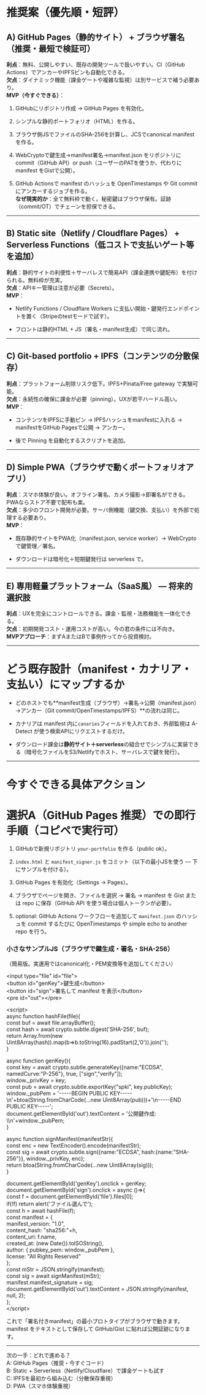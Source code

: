 # **推奨案（優先順・短評）**

## **A) GitHub Pages（静的サイト） \+ ブラウザ署名（推奨・最短で検証可）**

**利点**：無料、公開しやすい、既存の開発ツールで扱いやすい。CI（GitHub Actions）でアンカーやIPFSピンも自動化できる。  
 **欠点**：ダイナミック機能（課金ゲートや複雑な監視）は別サービスで補う必要あり。  
 **MVP（今すぐできる）**：

1. GitHubにリポジトリ作成 → GitHub Pages を有効化。

2. シンプルな静的ポートフォリオ（HTML）を作る。

3. ブラウザ側JSでファイルのSHA-256を計算し、JCSでcanonical manifestを作る。

4. WebCryptoで鍵生成→manifest署名→manifest.json をリポジトリに commit（GitHub API）or push（ユーザーのPATを使うか、代わりに manifest をGistで公開）。

5. GitHub Actionsで manifest のハッシュを OpenTimestamps や Git commit にアンカーするジョブを作る。  
    **なぜ現実的か**：全て無料枠で動く。秘密鍵はブラウザ保有。証跡（commit/OT）でチェーンを担保できる。

---

## **B) Static site（Netlify / Cloudflare Pages） \+ Serverless Functions（低コストで支払いゲート等を追加）**

**利点**：静的サイトの利便性＋サーバレスで簡易API（課金連携や鍵配布）を付けられる。無料枠が充実。  
 **欠点**：APIキー管理は注意が必要（Secrets）。  
 **MVP**：

* Netlify Functions / Cloudflare Workers に支払い開始・鍵発行エンドポイントを置く（Stripeのtestモードで試す）。

* フロントは静的HTML \+ JS（署名・manifest生成）で同じ流れ。

---

## **C) Git-based portfolio \+ IPFS（コンテンツの分散保存）**

**利点**：プラットフォーム削除リスク低下。IPFS+Pinata/Free gateway で実験可能。  
 **欠点**：永続性の確保に課金が必要（pinning）。UXが若干ハードル高い。  
 **MVP**：

* コンテンツをIPFSに手動ピン → IPFSハッシュをmanifestに入れる → manifestをGitHub Pagesで公開 → アンカー。

* 後で Pinning を自動化するスクリプトを追加。

---

## **D) Simple PWA（ブラウザで動くポートフォリオアプリ）**

**利点**：スマホ体験が良い。オフライン署名、カメラ撮影→即署名ができる。PWAならストア不要で配布も楽。  
 **欠点**：多少のフロント開発が必要。サーバ側機能（鍵交換、支払い）を外部で処理する必要あり。  
 **MVP**：

* 既存静的サイトをPWA化（manifest.json, service worker）→ WebCryptoで鍵管理／署名。

* ダウンロードは暗号化＋短期鍵発行は serverless で。

---

## **E) 専用軽量プラットフォーム（SaaS風） — 将来的選択肢**

**利点**：UXを完全にコントロールできる。課金・監視・法務機能を一体化できる。  
 **欠点**：初期開発コスト・運用コストが高い。今の君の条件には不向き。  
 **MVPアプローチ**：まずAまたはBで事例作ってから投資検討。

---

# **どう既存設計（manifest・カナリア・支払い）にマップするか**

* どのホストでも\*\*manifest生成（ブラウザ）→署名→公開（manifest.json）→アンカー（Git commit/OpenTimestamps/IPFS）\*\*の流れは同じ。

* カナリアは manifest 内に`canaries`フィールドを入れておき、外部監視は A-Detect が使う検索APIにリクエストするだけ。

* ダウンロード課金は**静的サイト＋serverless**の組合せでシンプルに実装できる（暗号化ファイルをS3/Netlifyでホスト、サーバレスで鍵を発行）。

---

# **今すぐできる具体アクション**

# **選択A（GitHub Pages 推奨）での即行手順（コピペで実行可）**

1. GitHubで新規リポジトリ `your-portfolio` を作る（public ok）。

2. `index.html` と `manifest_signer.js` をコミット（以下の最小JSを使う — 下にサンプルを付ける）。

3. GitHub Pages を有効化（Settings → Pages）。

4. ブラウザでページを開き、ファイルを選択 → 署名 → manifest を Gist または repo に保存（GitHub API を使う場合は個人トークンが必要）。

5. optional: GitHub Actions ワークフローを追加して `manifest.json` のハッシュを commit するたびに OpenTimestamps や simple echo to another repo を行う。

### **小さなサンプルJS（ブラウザで鍵生成・署名・SHA-256）**

（簡易版。実運用ではcanonical化・PEM変換等を追加してください）

\<input type="file" id="file"\>  
\<button id="genKey"\>鍵生成\</button\>  
\<button id="sign"\>署名して manifest を表示\</button\>  
\<pre id="out"\>\</pre\>

\<script\>  
async function hashFile(file){  
  const buf \= await file.arrayBuffer();  
  const hash \= await crypto.subtle.digest('SHA-256', buf);  
  return Array.from(new Uint8Array(hash)).map(b=\>b.toString(16).padStart(2,'0')).join('');  
}

async function genKey(){  
  const key \= await crypto.subtle.generateKey({name:"ECDSA", namedCurve:"P-256"}, true, \["sign","verify"\]);  
  window.\_privKey \= key;  
  const pub \= await crypto.subtle.exportKey("spki", key.publicKey);  
  window.\_pubPem \= '-----BEGIN PUBLIC KEY-----\\n'+btoa(String.fromCharCode(...new Uint8Array(pub)))+'\\n-----END PUBLIC KEY-----';  
  document.getElementById('out').textContent \= '公開鍵作成: \\\\n'+window.\_pubPem;  
}

async function signManifest(manifestStr){  
  const enc \= new TextEncoder().encode(manifestStr);  
  const sig \= await crypto.subtle.sign({name:"ECDSA", hash:{name:"SHA-256"}}, window.\_privKey, enc);  
  return btoa(String.fromCharCode(...new Uint8Array(sig)));  
}

document.getElementById('genKey').onclick \= genKey;  
document.getElementById('sign').onclick \= async ()=\>{  
  const f \= document.getElementById('file').files\[0\];  
  if(\!f) return alert('ファイル選んで');  
  const h \= await hashFile(f);  
  const manifest \= {  
    manifest\_version: "1.0",  
    content\_hash: "sha256:"+h,  
    content\_uri: f.name,  
    created\_at: (new Date()).toISOString(),  
    author: { pubkey\_pem: window.\_pubPem },  
    license: "All Rights Reserved"  
  };  
  const mStr \= JSON.stringify(manifest);  
  const sig \= await signManifest(mStr);  
  manifest.manifest\_signature \= sig;  
  document.getElementById('out').textContent \= JSON.stringify(manifest, null, 2);  
};  
\</script\>

これで「署名付きmanifest」の最小プロトタイプがブラウザで動きます。manifest をテキストとして保存して GitHub/Gist に貼れば公開証跡になります。

---

次の一手：どれで進める？  
 A: GitHub Pages（推奨・今すぐコード）  
 B: Static \+ Serverless（Netlify/Cloudflare）で課金ゲートも試す  
 C: IPFSを最初から組み込む（分散保存重視）  
 D: PWA（スマホ体験重視）

